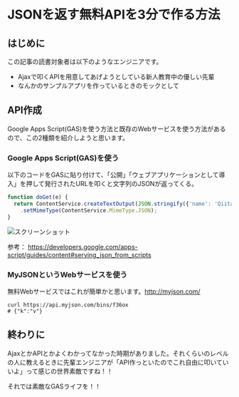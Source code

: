 # JSONを返す無料APIを3分で作る方法

## はじめに

この記事の読書対象者は以下のようなエンジニアです。

  * Ajaxで叩くAPIを用意してあげようとしている新人教育中の優しい先輩
  * なんかのサンプルアプリを作っているときのモックとして

## API作成

Google Apps Script(GAS)を使う方法と既存のWebサービスを使う方法があるので、この2種類を紹介しようと思います。

### Google Apps Script(GAS)を使う

以下のコードをGASに貼り付けて、「公開」「ウェブアプリケーションとして導入」を押して発行されたURLを叩くと文字列のJSONが返ってくる。

```js
function doGet(e) {
  return ContentService.createTextOutput(JSON.stringify({'name': 'Qiita'}))
    .setMimeType(ContentService.MimeType.JSON);
}
```

![スクリーンショット](https://qiita-image-store.s3.amazonaws.com/0/112929/24a66c74-687a-b18a-017f-5aa59d0e73b6.jpeg)

参考： <https://developers.google.com/apps-script/guides/content#serving_json_from_scripts>

### MyJSONというWebサービスを使う

無料Webサービスではこれが簡単かと思います。<http://myjson.com/>

```shell
curl https://api.myjson.com/bins/f36ox
# {"k":"v"}
```

## 終わりに

AjaxとかAPIとかよくわかってなかった時期がありました。それくらいのレベルの人に教えるときに先輩エンジニアが「API作っといたのでこれ自由に叩いていいよ」って感じの世界素敵ですね！！

それでは素敵なGASライフを！！

